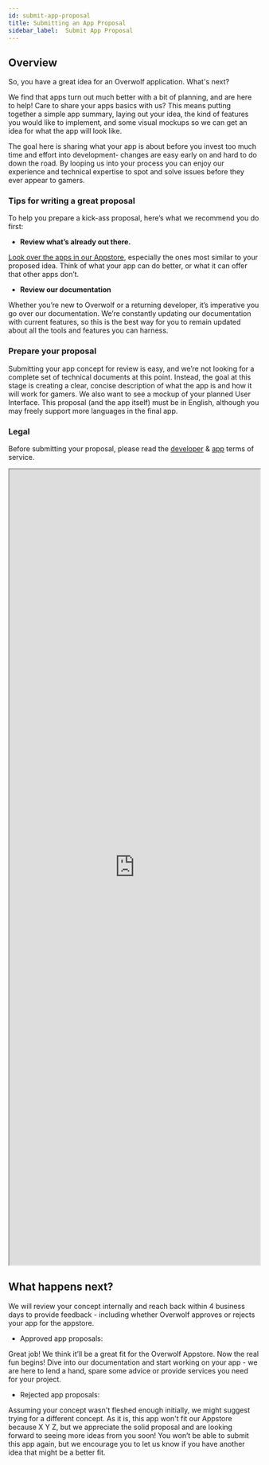 ```yaml
---
id: submit-app-proposal
title: Submitting an App Proposal
sidebar_label:  Submit App Proposal
---
```


## Overview 

So, you have a great idea for an Overwolf application. What's next?

We find that apps turn out much better with a bit of planning, and are here to help! Care to share your apps basics with us? This means putting together a simple app summary, laying out your idea, the kind of features you would like to implement, and some visual mockups so we can get an idea for what the app will look like.

The goal here is sharing what your app is about before you invest too much time and effort into development- changes are easy early on and hard to do down the road. By looping us into your process you can enjoy our experience and technical expertise to spot and solve issues before they ever appear to gamers.

### Tips for writing a great proposal

To help you prepare a kick-ass proposal, here’s what we recommend you do first:

* **Review what’s already out there.**

[Look over the apps in our Appstore](https://www.overwolf.com/appstore), especially the ones most similar to your proposed idea. Think of what your app can do better, or what it can offer that other apps don’t.

* **Review our documentation**

Whether you’re new to Overwolf or a returning developer, it’s imperative you go over our documentation. We’re constantly updating our documentation with current features, so this is the best way for you to remain updated about all the tools and features you can harness.

### Prepare your proposal

Submitting your app concept for review is easy, and we’re not looking for a complete set of technical documents at this point. Instead, the goal at this stage is creating a clear, concise description of what the app is and how it will work for gamers. We also want to see a mockup of your planned User Interface. This proposal (and the app itself) must be in English, although you may freely support more languages in the final app.

### Legal

Before submitting your proposal, please read the [developer](https://overwolf.github.io/docs/topics/legal-developers-terms) & [app](https://overwolf.github.io/docs/topics/legal-app-terms) terms of service.

<iframe src="https://forms.monday.com/forms/embed/9c8c6385757e9f7b378182bf402f5c13" width="100%" height="1600px"> </iframe>

## What happens next?

We will review your concept internally and reach back within 4 business days to provide feedback - including whether Overwolf approves or rejects your app for the appstore.

* Approved app proposals:

Great job! We think it’ll be a great fit for the Overwolf Appstore. Now the real fun begins! Dive into our documentation and start working on your app - we are here to lend a hand, spare some advice or provide services you need for your project.

* Rejected app proposals:

Assuming your concept wasn't fleshed enough initially, we might suggest trying for a different concept. As it is, this app won't fit our Appstore because X Y Z, but we appreciate the solid proposal and are looking forward to seeing more ideas from you soon! You won’t be able to submit this app again, but we encourage you to let us know if you have another idea that might be a better fit.
